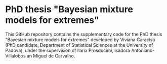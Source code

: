 # PhD thesis "Bayesian mixture models for extremes"

This GitHub repository contains the supplementary code for the PhD thesis "Bayesian mixture models for extremes" developed by Viviana Caraciso (PhD candidate, Department of Statistical Sciences at the University of Padova), under the supervision of Ilaria Prosdocimi, Isadora Antoniano-Villalobos an Miguel de Carvalho.